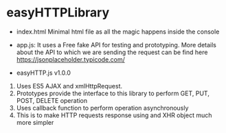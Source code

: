 # easyHTTPLibrary

* index.html
Minimal html file as all the magic happens inside the console

* app.js:
It uses a Free fake API for testing and prototyping.
More details about the API to which we are sending the request can be find here
 https://jsonplaceholder.typicode.com/

* easyHTTP.js v1.0.0

1. Uses ES5 AJAX and xmlHttpRequest.
2. Prototypes provide the interface to this library to perform GET, PUT, POST, DELETE operation
3. Uses callback function to perform operation asynchronously
4. This is to make HTTP requests response using and XHR object much more simpler
